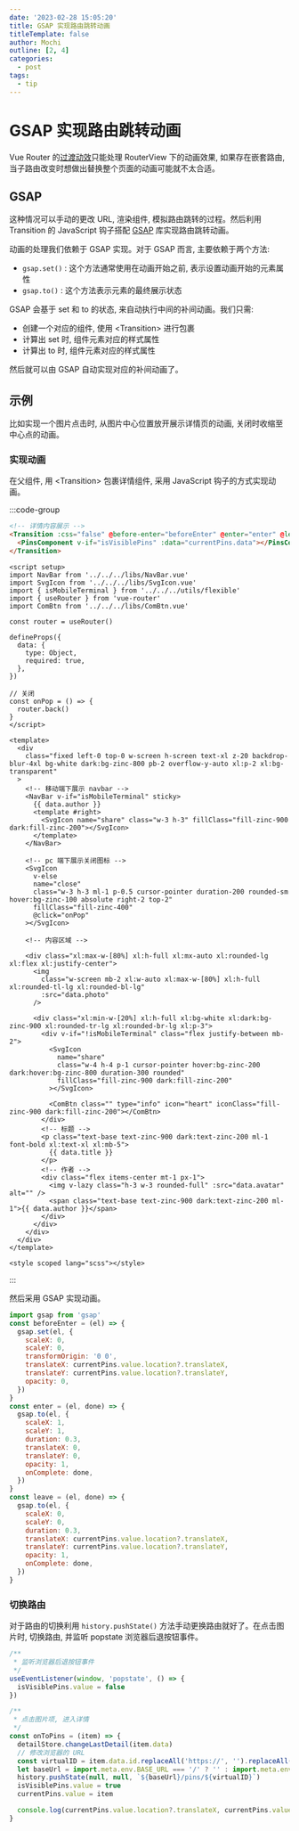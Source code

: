 ```yaml
---
date: '2023-02-28 15:05:20'
title: GSAP 实现路由跳转动画
titleTemplate: false
author: Mochi
outline: [2, 4]
categories:
  - post
tags:
  - tip
---
```


# GSAP 实现路由跳转动画

Vue Router 的[过渡动效](https://router.vuejs.org/zh/guide/advanced/transitions.html)只能处理 RouterView 下的动画效果, 如果存在嵌套路由, 当子路由改变时想做出替换整个页面的动画可能就不太合适。

## GSAP

这种情况可以手动的更改 URL, 渲染组件, 模拟路由跳转的过程。然后利用 Transition 的 JavaScript 钩子搭配 [GSAP](https://github.com/greensock/GSAP) 库实现路由跳转动画。

动画的处理我们依赖于 GSAP 实现。对于 GSAP 而言, 主要依赖于两个方法:

- `gsap.set()` : 这个方法通常使用在动画开始之前, 表示设置动画开始的元素属性
- `gsap.to()` : 这个方法表示元素的最终展示状态

GSAP 会基于 set 和 to 的状态, 来自动执行中间的补间动画。我们只需:

- 创建一个对应的组件, 使用 &lt;Transition&gt; 进行包裹
- 计算出 set 时, 组件元素对应的样式属性
- 计算出 to 时, 组件元素对应的样式属性

然后就可以由 GSAP 自动实现对应的补间动画了。

## 示例

比如实现一个图片点击时, 从图片中心位置放开展示详情页的动画, 关闭时收缩至中心点的动画。

### 实现动画

在父组件, 用 &lt;Transition&gt; 包裹详情组件, 采用 JavaScript 钩子的方式实现动画。

:::code-group

```html [ParentComponent]
<!-- 详情内容展示 -->
<Transition :css="false" @before-enter="beforeEnter" @enter="enter" @leave="leave">
  <PinsComponent v-if="isVisiblePins" :data="currentPins.data"></PinsComponent>
</Transition>
```

```vue [PinsComponent]
<script setup>
import NavBar from '../../../libs/NavBar.vue'
import SvgIcon from '../../../libs/SvgIcon.vue'
import { isMobileTerminal } from '../../../utils/flexible'
import { useRouter } from 'vue-router'
import ComBtn from '../../../libs/ComBtn.vue'

const router = useRouter()

defineProps({
  data: {
    type: Object,
    required: true,
  },
})

// 关闭
const onPop = () => {
  router.back()
}
</script>

<template>
  <div
    class="fixed left-0 top-0 w-screen h-screen text-xl z-20 backdrop-blur-4xl bg-white dark:bg-zinc-800 pb-2 overflow-y-auto xl:p-2 xl:bg-transparent"
  >
    <!-- 移动端下展示 navbar -->
    <NavBar v-if="isMobileTerminal" sticky>
      {{ data.author }}
      <template #right>
        <SvgIcon name="share" class="w-3 h-3" fillClass="fill-zinc-900 dark:fill-zinc-200"></SvgIcon>
      </template>
    </NavBar>

    <!-- pc 端下展示关闭图标 -->
    <SvgIcon
      v-else
      name="close"
      class="w-3 h-3 ml-1 p-0.5 cursor-pointer duration-200 rounded-sm hover:bg-zinc-100 absolute right-2 top-2"
      fillClass="fill-zinc-400"
      @click="onPop"
    ></SvgIcon>

    <!-- 内容区域 -->

    <div class="xl:max-w-[80%] xl:h-full xl:mx-auto xl:rounded-lg xl:flex xl:justify-center">
      <img
        class="w-screen mb-2 xl:w-auto xl:max-w-[80%] xl:h-full xl:rounded-tl-lg xl:rounded-bl-lg"
        :src="data.photo"
      />

      <div class="xl:min-w-[20%] xl:h-full xl:bg-white xl:dark:bg-zinc-900 xl:rounded-tr-lg xl:rounded-br-lg xl:p-3">
        <div v-if="!isMobileTerminal" class="flex justify-between mb-2">
          <SvgIcon
            name="share"
            class="w-4 h-4 p-1 cursor-pointer hover:bg-zinc-200 dark:hover:bg-zinc-800 duration-300 rounded"
            fillClass="fill-zinc-900 dark:fill-zinc-200"
          ></SvgIcon>

          <ComBtn class="" type="info" icon="heart" iconClass="fill-zinc-900 dark:fill-zinc-200"></ComBtn>
        </div>
        <!-- 标题 -->
        <p class="text-base text-zinc-900 dark:text-zinc-200 ml-1 font-bold xl:text-xl xl:mb-5">
          {{ data.title }}
        </p>
        <!-- 作者 -->
        <div class="flex items-center mt-1 px-1">
          <img v-lazy class="h-3 w-3 rounded-full" :src="data.avatar" alt="" />
          <span class="text-base text-zinc-900 dark:text-zinc-200 ml-1">{{ data.author }}</span>
        </div>
      </div>
    </div>
  </div>
</template>

<style scoped lang="scss"></style>
```

:::

然后采用 GSAP 实现动画。

```js
import gsap from 'gsap'
const beforeEnter = (el) => {
  gsap.set(el, {
    scaleX: 0,
    scaleY: 0,
    transformOrigin: '0 0',
    translateX: currentPins.value.location?.translateX,
    translateY: currentPins.value.location?.translateY,
    opacity: 0,
  })
}
const enter = (el, done) => {
  gsap.to(el, {
    scaleX: 1,
    scaleY: 1,
    duration: 0.3,
    translateX: 0,
    translateY: 0,
    opacity: 1,
    onComplete: done,
  })
}
const leave = (el, done) => {
  gsap.to(el, {
    scaleX: 0,
    scaleY: 0,
    duration: 0.3,
    translateX: currentPins.value.location?.translateX,
    translateY: currentPins.value.location?.translateY,
    opacity: 1,
    onComplete: done,
  })
}
```

### 切换路由

对于路由的切换利用 `history.pushState()` 方法手动更换路由就好了。在点击图片时, 切换路由, 并监听 popstate 浏览器后退按钮事件。

```js
/**
 * 监听浏览器后退按钮事件
 */
useEventListener(window, 'popstate', () => {
  isVisiblePins.value = false
})

/**
 * 点击图片项, 进入详情
 */
const onToPins = (item) => {
  detailStore.changeLastDetail(item.data)
  // 修改浏览器的 URL
  const virtualID = item.data.id.replaceAll('https://', '').replaceAll('/', '-').replaceAll('.', '_')
  let baseUrl = import.meta.env.BASE_URL === '/' ? '' : import.meta.env.BASE_URL
  history.pushState(null, null, `${baseUrl}/pins/${virtualID}`)
  isVisiblePins.value = true
  currentPins.value = item

  console.log(currentPins.value.location?.translateX, currentPins.value.location?.translateY)
}
```
